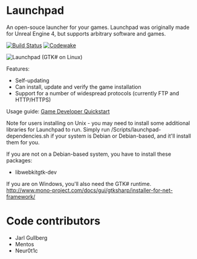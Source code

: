 Launchpad
=========

An open-souce launcher for your games.
Launchpad was originally made for Unreal Engine 4, but supports arbitrary software and games. 

[![Build Status](https://travis-ci.org/Nihlus/Launchpad.svg?branch=master)](https://travis-ci.org/Nihlus/Launchpad)
[![Codewake](https://www.codewake.com/badges/codewake2.svg)](https://www.codewake.com/p/launchpad)

![Launchpad (GTK# on Linux)](https://i.imgur.com/Xq1mtRl.png "Launchpad (GTK# on Linux)")

Features:

* Self-updating
* Can install, update and verify the game installation
* Support for a number of widespread protocols (currently FTP and HTTP/HTTPS)

Usage guide: [Game Developer Quickstart](https://github.com/Nihlus/Launchpad/wiki/Game-Developer-Quickstart)

Note for users installing on Unix - you may need to install some additional libraries for Launchpad to run.
Simply run /Scripts/launchpad-dependencies.sh if your system is Debian or Debian-based, and it'll install them for you.

If you are not on a Debian-based system, you have to install these packages:
* libwebkitgtk-dev

If you are on Windows, you'll also need the GTK# runtime.
http://www.mono-project.com/docs/gui/gtksharp/installer-for-net-framework/

# Code contributors
* Jarl Gullberg
* Mentos
* Neur0t1c
